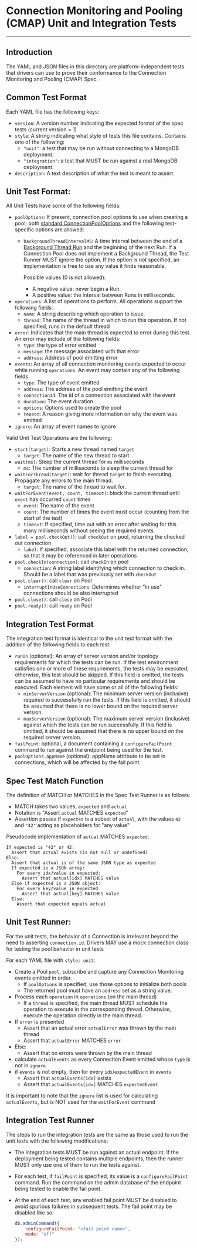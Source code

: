 # Connection Monitoring and Pooling (CMAP) Unit and Integration Tests

______________________________________________________________________

## Introduction

The YAML and JSON files in this directory are platform-independent tests that drivers can use to prove their conformance
to the Connection Monitoring and Pooling (CMAP) Spec.

## Common Test Format

Each YAML file has the following keys:

- `version`: A version number indicating the expected format of the spec tests (current version = 1)
- `style`: A string indicating what style of tests this file contains. Contains one of the following:
    - `"unit"`: a test that may be run without connecting to a MongoDB deployment.
    - `"integration"`: a test that MUST be run against a real MongoDB deployment.
- `description`: A text description of what the test is meant to assert

## Unit Test Format:

All Unit Tests have some of the following fields:

- `poolOptions`: If present, connection pool options to use when creating a pool; both
    [standard ConnectionPoolOptions](../../connection-monitoring-and-pooling.md#connection-pool-options) and the
    following test-specific options are allowed:
    - `backgroundThreadIntervalMS`: A time interval between the end of a
        [Background Thread Run](../../connection-monitoring-and-pooling.md#background-thread) and the beginning of the
        next Run. If a Connection Pool does not implement a Background Thread, the Test Runner MUST ignore the option. If
        the option is not specified, an implementation is free to use any value it finds reasonable.

        Possible values (0 is not allowed):

        - A negative value: never begin a Run.
        - A positive value: the interval between Runs in milliseconds.
- `operations`: A list of operations to perform. All operations support the following fields:
    - `name`: A string describing which operation to issue.
    - `thread`: The name of the thread in which to run this operation. If not specified, runs in the default thread
- `error`: Indicates that the main thread is expected to error during this test. An error may include of the following
    fields:
    - `type`: the type of error emitted
    - `message`: the message associated with that error
    - `address`: Address of pool emitting error
- `events`: An array of all connection monitoring events expected to occur while running `operations`. An event may
    contain any of the following fields
    - `type`: The type of event emitted
    - `address`: The address of the pool emitting the event
    - `connectionId`: The id of a connection associated with the event
    - `duration`: The event duration
    - `options`: Options used to create the pool
    - `reason`: A reason giving more information on why the event was emitted
- `ignore`: An array of event names to ignore

Valid Unit Test Operations are the following:

- `start(target)`: Starts a new thread named `target`
    - `target`: The name of the new thread to start
- `wait(ms)`: Sleep the current thread for `ms` milliseconds
    - `ms`: The number of milliseconds to sleep the current thread for
- `waitForThread(target)`: wait for thread `target` to finish executing. Propagate any errors to the main thread.
    - `target`: The name of the thread to wait for.
- `waitForEvent(event, count, timeout)`: block the current thread until `event` has occurred `count` times
    - `event`: The name of the event
    - `count`: The number of times the event must occur (counting from the start of the test)
    - `timeout`: If specified, time out with an error after waiting for this many milliseconds without seeing the required
        events
- `label = pool.checkOut()`: call `checkOut` on pool, returning the checked out connection
    - `label`: If specified, associate this label with the returned connection, so that it may be referenced in later
        operations
- `pool.checkIn(connection)`: call `checkIn` on pool
    - `connection`: A string label identifying which connection to check in. Should be a label that was previously set
        with `checkOut`
- `pool.clear()`: call `clear` on Pool
    - `interruptInUseConnections`: Determines whether "in use" connections should be also interrupted
- `pool.close()`: call `close` on Pool
- `pool.ready()`: call `ready` on Pool

## Integration Test Format

The integration test format is identical to the unit test format with the addition of the following fields to each test:

- `runOn` (optional): An array of server version and/or topology requirements for which the tests can be run. If the
    test environment satisfies one or more of these requirements, the tests may be executed; otherwise, this test should
    be skipped. If this field is omitted, the tests can be assumed to have no particular requirements and should be
    executed. Each element will have some or all of the following fields:
    - `minServerVersion` (optional): The minimum server version (inclusive) required to successfully run the tests. If
        this field is omitted, it should be assumed that there is no lower bound on the required server version.
    - `maxServerVersion` (optional): The maximum server version (inclusive) against which the tests can be run
        successfully. If this field is omitted, it should be assumed that there is no upper bound on the required server
        version.
- `failPoint`: optional, a document containing a `configureFailPoint` command to run against the endpoint being used for
    the test.
- `poolOptions.appName` (optional): appName attribute to be set in connections, which will be affected by the fail
    point.

## Spec Test Match Function

The definition of MATCH or MATCHES in the Spec Test Runner is as follows:

- MATCH takes two values, `expected` and `actual`
- Notation is "Assert `actual` MATCHES `expected`"
- Assertion passes if `expected` is a subset of `actual`, with the values `42` and `"42"` acting as placeholders for
    "any value"

Pseudocode implementation of `actual` MATCHES `expected`:

```text
If expected is "42" or 42:
  Assert that actual exists (is not null or undefined)
Else:
  Assert that actual is of the same JSON type as expected
  If expected is a JSON array:
    For every idx/value in expected:
      Assert that actual[idx] MATCHES value
  Else if expected is a JSON object:
    For every key/value in expected
      Assert that actual[key] MATCHES value
  Else:
    Assert that expected equals actual
```

## Unit Test Runner:

For the unit tests, the behavior of a Connection is irrelevant beyond the need to asserting `connection.id`. Drivers MAY
use a mock connection class for testing the pool behavior in unit tests

For each YAML file with `style: unit`:

- Create a Pool `pool`, subscribe and capture any Connection Monitoring events emitted in order.
    - If `poolOptions` is specified, use those options to initialize both pools
    - The returned pool must have an `address` set as a string value.
- Process each `operation` in `operations` (on the main thread)
    - If a `thread` is specified, the main thread MUST schedule the operation to execute in the corresponding thread.
        Otherwise, execute the operation directly in the main thread.
- If `error` is presented
    - Assert that an actual error `actualError` was thrown by the main thread
    - Assert that `actualError` MATCHES `error`
- Else:
    - Assert that no errors were thrown by the main thread
- calculate `actualEvents` as every Connection Event emitted whose `type` is not in `ignore`
- if `events` is not empty, then for every `idx`/`expectedEvent` in `events`
    - Assert that `actualEvents[idx]` exists
    - Assert that `actualEvents[idx]` MATCHES `expectedEvent`

It is important to note that the `ignore` list is used for calculating `actualEvents`, but is NOT used for the
`waitForEvent` command

## Integration Test Runner

The steps to run the integration tests are the same as those used to run the unit tests with the following
modifications:

- The integration tests MUST be run against an actual endpoint. If the deployment being tested contains multiple
    endpoints, then the runner MUST only use one of them to run the tests against.

- For each test, if `failPoint` is specified, its value is a `configureFailPoint` command. Run the command on the admin
    database of the endpoint being tested to enable the fail point.

- At the end of each test, any enabled fail point MUST be disabled to avoid spurious failures in subsequent tests. The
    fail point may be disabled like so:

    ```javascript
    db.adminCommand({
        configureFailPoint: "<fail point name>",
        mode: "off"
    });
    ```
